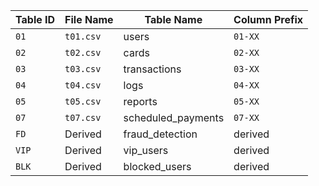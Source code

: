 | Table ID | File Name | Table Name          | Column Prefix |
| -------- | --------- | ------------------- | ------------- |
| `01`     | `t01.csv` | users               | `01-XX`       |
| `02`     | `t02.csv` | cards               | `02-XX`       |
| `03`     | `t03.csv` | transactions        | `03-XX`       |
| `04`     | `t04.csv` | logs                | `04-XX`       |
| `05`     | `t05.csv` | reports             | `05-XX`       |
| `07`     | `t07.csv` | scheduled\_payments | `07-XX`       |
| `FD`     | Derived   | fraud\_detection    | derived       |
| `VIP`    | Derived   | vip\_users          | derived       |
| `BLK`    | Derived   | blocked\_users      | derived       |
